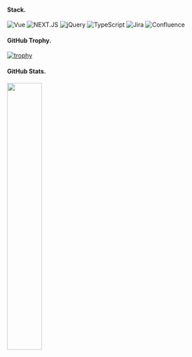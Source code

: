 
<h4>Stack.</h4>

![Vue](https://img.shields.io/badge/Vue.js-35495E?style=for-the-badge&logo=vue.js&logoColor=4FC08D)
![NEXT.JS](https://img.shields.io/badge/Next.js-000?logo=nextdotjs&logoColor=fff&style=for-the-badge)
![jQuery](https://img.shields.io/badge/jQuery-0769AD?style=for-the-badge&logo=jquery&logoColor=white)
![TypeScript](https://img.shields.io/badge/TypeScript-007ACC?style=for-the-badge&logo=typescript&logoColor=white)
![Jira](https://img.shields.io/badge/Jira-0052CC?style=for-the-badge&logo=jira&logoColor=white)
![Confluence](https://img.shields.io/badge/Confluence-172B4D?style=for-the-badge&logo=confluence&logoColor=white)


<h4>GitHub Trophy.</h4>

[![trophy](https://github-profile-trophy.vercel.app/?username=beom-jun-kim&theme=gruvbox&title=Repositories,PullRequest,Commits&margin-w=20)](https://github.com/beom-jun-kim/)


#### GitHub Stats.

<a href="s">
<img src="https://github-readme-stats.vercel.app/api?username=beom-jun-kim&hide=contribs&show=prs_merged,prs_merged_percentage&theme=apprentice&rank_icon=github&include_all_commits=true&show_icons=true&hide_border=true" width="40%"/>
</a>

